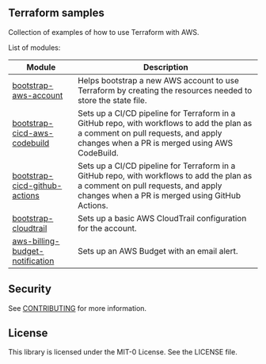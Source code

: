 ## Terraform samples

Collection of examples of how to use Terraform with AWS.

List of modules:

| Module | Description|
|-|-|
|[bootstrap-aws-account](./modules/bootstrap-aws-account/)|Helps bootstrap a new AWS account to use Terraform by creating the resources needed to store the state file.|
|[bootstrap-cicd-aws-codebuild](./modules/bootstrap-cicd-aws-codebuild/)|Sets up a CI/CD pipeline for Terraform in a GitHub repo, with workflows to add the plan as a comment on pull requests, and apply changes when a PR is merged using AWS CodeBuild.|
|[bootstrap-cicd-github-actions](./modules/bootstrap-cicd-github-actions/)|Sets up a CI/CD pipeline for Terraform in a GitHub repo, with workflows to add the plan as a comment on pull requests, and apply changes when a PR is merged using GitHub Actions.|
|[bootstrap-cloudtrail](./modules/bootstrap-cloudtrail/)|Sets up a basic AWS CloudTrail configuration for the account.|
|[aws-billing-budget-notification](./modules/aws-billing-budget-notification/)|Sets up an AWS Budget with an email alert.|

## Security

See [CONTRIBUTING](CONTRIBUTING.md#security-issue-notifications) for more information.

## License

This library is licensed under the MIT-0 License. See the LICENSE file.
